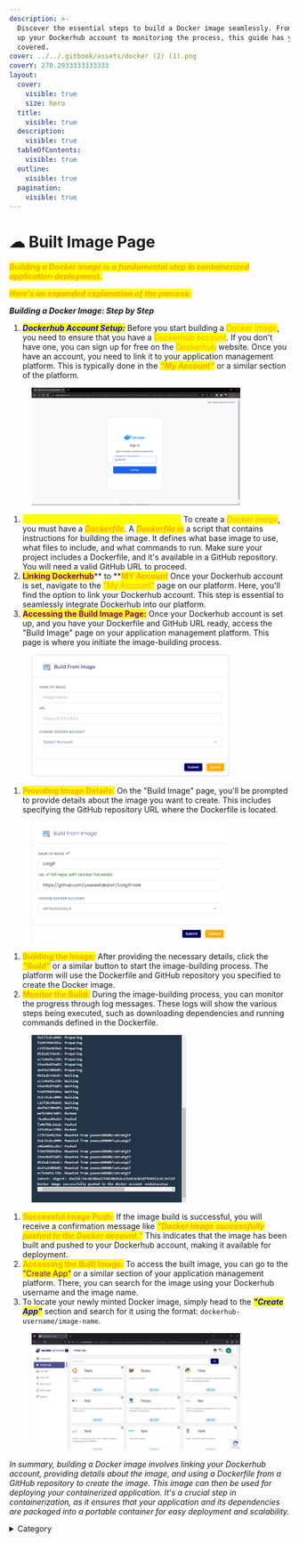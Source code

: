 ```yaml
---
description: >-
  Discover the essential steps to build a Docker image seamlessly. From setting
  up your Dockerhub account to monitoring the process, this guide has you
  covered.
cover: ../../.gitbook/assets/docker (2) (1).png
coverY: 270.2933333333333
layout:
  cover:
    visible: true
    size: hero
  title:
    visible: true
  description:
    visible: true
  tableOfContents:
    visible: true
  outline:
    visible: true
  pagination:
    visible: true
---
```


# ☁ Built Image Page

_<mark style="color:orange;">**Building a Docker image is a fundamental step in containerized application deployment.**</mark>_&#x20;

_<mark style="color:orange;">**Here's an expanded explanation of the process:**</mark>_

_**Building a Docker Image: Step by Step**_

1. _<mark style="color:blue;">**Dockerhub Account Setup:**</mark>_ Before you start building a <mark style="color:orange;">Docker image</mark>, you need to ensure that you have a <mark style="color:orange;">Dockerhub account</mark>. If you don't have one, you can sign up for free on the <mark style="color:orange;">Dockerhub</mark> website. Once you have an account, you need to link it to your application management platform. This is typically done in the _<mark style="color:orange;">**"My Account"**</mark>_ or a similar section of the platform.



<figure><img src="../../.gitbook/assets/Screenshot 2023-10-04 120521 (1).png" alt="" width="375"><figcaption></figcaption></figure>

1. <mark style="color:yellow;">**Adding Dockerfile and GitHub Repository:**</mark> To create a _<mark style="color:orange;">Docker image</mark>_, you must have a _<mark style="color:orange;">**Dockerfile**</mark>_. A _<mark style="color:orange;">**Dockerfile is**</mark>_ a script that contains instructions for building the image. It defines what base image to use, what files to include, and what commands to run. Make sure your project includes a Dockerfile, and it's available in a GitHub repository. You will need a valid GitHub URL to proceed.
2. &#x20;<mark style="color:purple;">**Linking Dockerhub**</mark>** to **<mark style="color:orange;">**MY Account**</mark> Once your Dockerhub account is set, navigate to the <mark style="color:orange;">"My Account"</mark>  page on our platform. Here, you'll find the option to link your Dockerhub account. This step is essential to seamlessly integrate Dockerhub into our platform.
3. <mark style="color:purple;">**Accessing the Build Image Page:**</mark> Once your Dockerhub account is set up, and you have your Dockerfile and GitHub URL ready, access the "Build Image" page on your application management platform. This page is where you initiate the image-building process.

<figure><img src="../../.gitbook/assets/docker (2) (2).png" alt="" width="356"><figcaption></figcaption></figure>

1. <mark style="color:orange;">**Providing Image Details:**</mark> On the "Build Image" page, you'll be prompted to provide details about the image you want to create. This includes specifying the GitHub repository URL where the Dockerfile is located.



<figure><img src="../../.gitbook/assets/build-image (3).png" alt="" width="353"><figcaption></figcaption></figure>

1. <mark style="color:orange;">**Building the Image:**</mark> After providing the necessary details, click the _<mark style="color:orange;">**"Build"**</mark>_ or a similar button to start the image-building process. The platform will use the Dockerfile and GitHub repository you specified to create the Docker image.
2. <mark style="color:orange;">**Monitor the Build:**</mark> During the image-building process, you can monitor the progress through log messages. These logs will show the various steps being executed, such as downloading dependencies and running commands defined in the Dockerfile.



<figure><img src="../../.gitbook/assets/build_success (2).png" alt="" width="278"><figcaption></figcaption></figure>

1. <mark style="color:orange;">**Successful Image Push:**</mark> If the image build is successful, you will receive a confirmation message like _<mark style="color:orange;">**"Docker image successfully pushed to the Docker account."**</mark>_ This indicates that the image has been built and pushed to your Dockerhub account, making it available for deployment.
2. <mark style="color:orange;">**Accessing the Built Image:**</mark> To access the built image, you can go to the <mark style="color:purple;">"Create App"</mark> or a similar section of your application management platform. There, you can search for the image using your Dockerhub username and the image name.
3. To locate your newly minted Docker image, simply head to the _<mark style="color:blue;">**"Create App"**</mark>_ section and search for it using the format: `dockerhub-username/image-name`.



<figure><img src="../../.gitbook/assets/jrr.png" alt="" width="375"><figcaption></figcaption></figure>

_In summary, building a Docker image involves linking your Dockerhub account, providing details about the image, and using a Dockerfile from a GitHub repository to create the image. This image can then be used for deploying your containerized application. It's a crucial step in containerization, as it ensures that your application and its dependencies are packaged into a portable container for easy deployment and scalability._



<details>

<summary>Category</summary>

Kubernetes, cloud computing, DevOps, cloud services, hosting platform, container orchestration, cloud infrastructure, cloud deployment, cloud management, cloud technology, cloud solutions, built image

</details>

